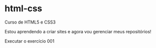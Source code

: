 # html-css
 Curso de HTML5 e CSS3
 
 Estou aprendendo a criar sites e agora vou gerenciar meus repositórios!
 
<a ref='https://gleisoncm.github.io/html-css/exercicios/ex001/'> Executar o exercício 001</a>
